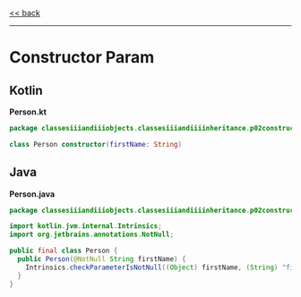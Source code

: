 
[<< back](https://github.com/tomasbjerre/yet-another-kotlin-vs-java-comparison)

-----------------------------

# Constructor Param

## Kotlin

**Person.kt**

```kotlin
package classesiiiandiiiobjects.classesiiiandiiiinheritance.p02constructoriiiparam

class Person constructor(firstName: String)
```

## Java

**Person.java**

```java
package classesiiiandiiiobjects.classesiiiandiiiinheritance.p02constructoriiiparam;

import kotlin.jvm.internal.Intrinsics;
import org.jetbrains.annotations.NotNull;

public final class Person {
  public Person(@NotNull String firstName) {
    Intrinsics.checkParameterIsNotNull((Object) firstName, (String) "firstName");
  }
}

```
